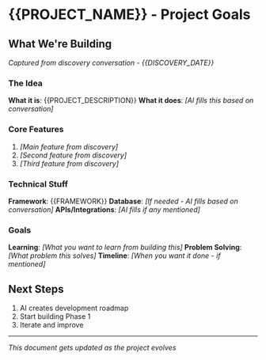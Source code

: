 # {{PROJECT_NAME}} - Project Goals

## What We're Building

_Captured from discovery conversation - {{DISCOVERY_DATE}}_

### The Idea

**What it is**: {{PROJECT_DESCRIPTION}}
**What it does**: _[AI fills this based on conversation]_

### Core Features

1. _[Main feature from discovery]_
2. _[Second feature from discovery]_
3. _[Third feature from discovery]_

### Technical Stuff

**Framework**: {{FRAMEWORK}}
**Database**: _[If needed - AI fills based on conversation]_
**APIs/Integrations**: _[AI fills if any mentioned]_

### Goals

**Learning**: _[What you want to learn from building this]_
**Problem Solving**: _[What problem this solves]_
**Timeline**: _[When you want it done - if mentioned]_

## Next Steps

1. AI creates development roadmap
2. Start building Phase 1
3. Iterate and improve

---

_This document gets updated as the project evolves_
